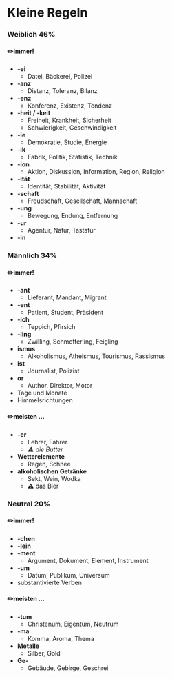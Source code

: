 # Kleine Regeln


### Weiblich 46%

#### ✏️immer!
 * __-ei__
    * Datei, Bäckerei, Polizei
 * __-anz__ 
    * Distanz, Toleranz, Bilanz
 * __-enz__ 
    * Konferenz, Existenz, Tendenz
 * __-heit / -keit__
    * Freiheit, Krankheit, Sicherheit
    * Schwierigkeit, Geschwindigkeit
 * __-ie__
    * Demokratie, Studie, Energie
 * __-ik__
    * Fabrik, Politik, Statistik, Technik
 * __-ion__
    * Aktion, Diskussion, Information, Region, Religion
 * __-ität__
    * Identität, Stabilität, Aktivität
 * __-schaft__
    * Freudschaft, Gesellschaft, Mannschaft
 * __-ung__
    * Bewegung, Endung, Entfernung
 * __-ur__
    * Agentur, Natur, Tastatur
 * __-in__
    
    


### Männlich 34%

#### ✏️immer!
* __-ant__
    * Lieferant, Mandant, Migrant
* __-ent__
    * Patient, Student, Präsident
* __-ich__
    * Teppich, Pfirsich
* __-ling__
    * Zwilling, Schmetterling, Feigling
* __ismus__
    * Alkoholismus, Atheismus, Tourismus, Rassismus
* __ist__
    * Journalist, Polizist
* __or__
    * Author, Direktor, Motor
* Tage und Monate
* Himmelsrichtungen
    
#### ✏️meisten ...
* __-er__
    * Lehrer, Fahrer
    * _⚠️ die Butter_
* __Wetterelemente__
    * Regen, Schnee
* __alkoholischen Getränke__
    * Sekt, Wein, Wodka
    * ⚠️ das Bier


### Neutral 20%
#### ✏️immer!
* __-chen__
* __-lein__
* __-ment__
    * Argument, Dokument, Element, Instrument
* __-um__
    * Datum, Publikum, Universum
* substantivierte Verben
      
#### ✏️meisten ...
* __-tum__
    * Christenum, Eigentum, Neutrum
* __-ma__
    * Komma, Aroma, Thema
* __Metalle__
    * Silber, Gold
* __Ge-__
    * Gebäude, Gebirge, Geschrei
     
   

